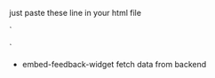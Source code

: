 just paste these line in your html file

`
<script src="https://yshplsngh.github.io/cdn/embed-feedback-widget.js"></script>
<feedback-widget spaceName="space"></feedback-widget>
`

- embed-feedback-widget fetch data from backend